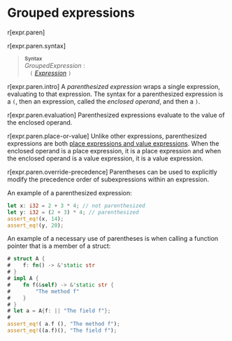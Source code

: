 # Grouped expressions

r[expr.paren]

r[expr.paren.syntax]
> **<sup>Syntax</sup>**\
> _GroupedExpression_ :\
> &nbsp;&nbsp; `(` [_Expression_] `)`

r[expr.paren.intro]
A *parenthesized expression* wraps a single expression, evaluating to that expression.
The syntax for a parenthesized expression is a `(`, then an expression, called the *enclosed operand*, and then a `)`.

r[expr.paren.evaluation]
Parenthesized expressions evaluate to the value of the enclosed operand.

r[expr.paren.place-or-value]
Unlike other expressions, parenthesized expressions are both [place expressions and value expressions][place].
When the enclosed operand is a place expression, it is a place expression and when the enclosed operand is a value expression, it is a value expression.

r[expr.paren.override-precedence]
Parentheses can be used to explicitly modify the precedence order of subexpressions within an expression.

An example of a parenthesized expression:

```rust
let x: i32 = 2 + 3 * 4; // not parenthesized
let y: i32 = (2 + 3) * 4; // parenthesized
assert_eq!(x, 14);
assert_eq!(y, 20);
```

An example of a necessary use of parentheses is when calling a function pointer that is a member of a struct:

```rust
# struct A {
#    f: fn() -> &'static str
# }
# impl A {
#    fn f(&self) -> &'static str {
#        "The method f"
#    }
# }
# let a = A{f: || "The field f"};
#
assert_eq!( a.f (), "The method f");
assert_eq!((a.f)(), "The field f");
```

[_Expression_]: ../expressions.md
[place]: ../expressions.md#place-expressions-and-value-expressions
